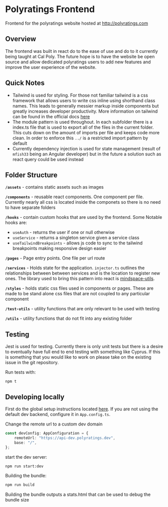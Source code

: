 # Polyratings Frontend
Frontend for the polyratings website hosted at http://polyratings.com

## Overview
The frontend was built in react do to the ease of use and do to it currently being taught at Cal Poly. The future hope is to have the website be open source and allow dedicated polyratings users to add new features and improve the user experience of the website.
## Quick Notes
* Tailwind is used for styling. For those not familiar tailwind is a css framework that allows users to write css inline using shorthand class names. This leads to generally messier markup inside components but greatly increases developer productivity. More information on tailwind can be found in the official docs [here](https://tailwindcss.com/)
* The module pattern is used throughout. In each subfolder there is a index.ts file that is used to export all of the files in the current folder. This cuts down on the amount of imports per file and keeps code more clean. In order to enforce this `../` is a restricted import pattern by default
* Currently dependency injection is used for state management (result of `mfish33` being an Angular developer) but in the future a solution such as react query could be used instead

## Folder Structure

**`/assets`** - contains static assets such as images

**`/components`** - reusable react components. One component per file. Currently nearly all css is located inside the componets so there is no need to have separate folders

**`/hooks`** - contain custom hooks that are used by the frontend. Some Notable hooks are:
* `useAuth` - returns the user if one or null otherwise
* `useService` - returns a singleton service given a service class
* `useTailwindBreakpoints` - allows js code to sync to the tailwind breakpoints making responsive design easier

**`/pages`** - Page entry points. One file per url route

**`/services`** - Holds state for the application. `injector.ts` outlines the relationships between between services and is the location to register new ones. The library used to bring this pattern into react is [mindspace-utils](https://github.com/ThomasBurleson/mindspace-utils).

**`/styles`** - holds static css files used in components or pages. These are made to be stand alone css files that are not coupled to any particular component

**`/test-utils`** - utility functions that are only relevant to be used with testing

**`/utils`** - utility functions that do not fit into any existing folder

## Testing
Jest is used for testing. Currently there is only unit tests but there is a desire to eventually have full end to end testing with something like Cyprus. If this is something that you would like to work on please take on the existing issue in the git repository.

Run tests with:
```
npm t
```

## Developing locally
First do the global setup instructions located [here](../..). If you are not using the default dev backend, configure it in `App.config.ts`.

Change the remote url to a custom dev domain
```ts
const devConfig: AppConfiguration = {
    remoteUrl: "https://api-dev.polyratings.dev",
    base: "/",
};
```

start the dev server:
```bash
npm run start:dev
```

Building the bundle:
```bash
npm run build
```
Building the bundle outputs a stats.html that can be used to debug the bundle size
